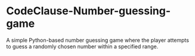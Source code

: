 # CodeClause-Number-guessing-game
A simple Python-based number guessing game where the player attempts to guess a randomly chosen number within a specified range.
